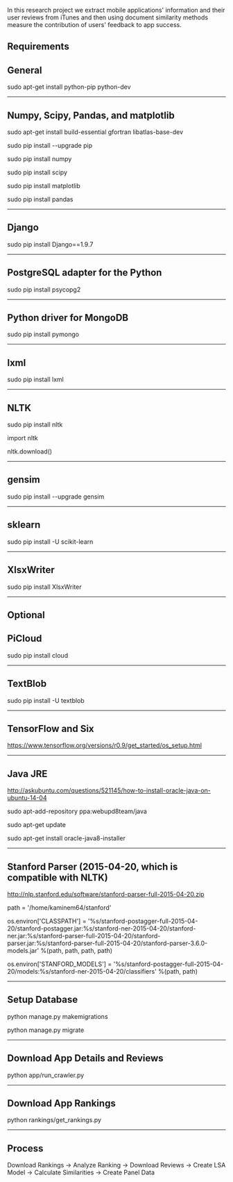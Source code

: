 In this research project we extract mobile applications' information and their user reviews from iTunes and then using document similarity methods measure the contribution of users' feedback to app success.

Requirements
-----------------------
General
-----------------------
sudo apt-get install python-pip python-dev

-----------------------
Numpy, Scipy, Pandas, and matplotlib
-----------------------
sudo apt-get install build-essential gfortran libatlas-base-dev

sudo pip install --upgrade pip

sudo pip install numpy

sudo pip install scipy

sudo pip install matplotlib

sudo pip install pandas

-----------------------
Django
-----------------------
sudo pip install Django==1.9.7

-----------------------
PostgreSQL adapter for the Python
-----------------------
sudo pip install psycopg2

-----------------------
Python driver for MongoDB
-----------------------
sudo pip install pymongo

-----------------------
lxml
-----------------------
sudo pip install lxml

-----------------------
NLTK
-----------------------
sudo pip install nltk

import nltk

nltk.download()

-----------------------
gensim
-----------------------
sudo pip install --upgrade gensim

-----------------------
sklearn
-----------------------
sudo pip install -U scikit-learn

-----------------------
XlsxWriter
-----------------------
sudo pip install XlsxWriter

-----------------------


Optional
-----------------------
PiCloud
-----------------------
sudo pip install cloud

-----------------------
TextBlob
-----------------------
sudo pip install -U textblob

-----------------------
TensorFlow and Six
-----------------------
https://www.tensorflow.org/versions/r0.9/get_started/os_setup.html

-----------------------
Java JRE
-----------------------
http://askubuntu.com/questions/521145/how-to-install-oracle-java-on-ubuntu-14-04

sudo apt-add-repository ppa:webupd8team/java

sudo apt-get update

sudo apt-get install oracle-java8-installer

-----------------------
Stanford Parser (2015-04-20, which is compatible with NLTK)
-----------------------
http://nlp.stanford.edu/software/stanford-parser-full-2015-04-20.zip

path = '/home/kaminem64/stanford'

os.environ['CLASSPATH'] = '%s/stanford-postagger-full-2015-04-20/stanford-postagger.jar:%s/stanford-ner-2015-04-20/stanford-ner.jar:%s/stanford-parser-full-2015-04-20/stanford-parser.jar:%s/stanford-parser-full-2015-04-20/stanford-parser-3.6.0-models.jar' %(path, path, path, path)

os.environ['STANFORD_MODELS'] = '%s/stanford-postagger-full-2015-04-20/models:%s/stanford-ner-2015-04-20/classifiers' %(path, path)

-----------------------
Setup Database
-----------------------
python manage.py makemigrations

python manage.py migrate

-----------------------
Download App Details and Reviews
-----------------------
python app/run_crawler.py

-----------------------
Download App Rankings
-----------------------
python rankings/get_rankings.py

-----------------------
Process
-----------------------
Download Rankings -> Analyze Ranking -> Download Reviews -> Create LSA Model -> Calculate Similarities -> Create Panel Data

